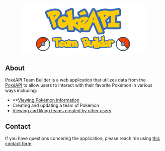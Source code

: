 <p align="center"><a href="https://young-hamlet-32305.herokuapp.com/" target="_blank"><img src="https://github.com/jxsanchez/PokeAPI-Dex/blob/master/public/img/main-logo.png?raw=true" width="400"></a></p>

## About

PokéAPI Team Builder is a web application that utilizes data from the <a href="https://pokeapi.co/" target="blank">PokéAPI</a> to allow users to interact with their favorite Pokémon in various ways including:

- **[Viewing Pokémon information](https://young-hamlet-32305.herokuapp.com/pokemon/roserade)
- Creating and updating a team of Pokémon
- [Viewing and liking teams created by other users](https://young-hamlet-32305.herokuapp.com/teams)

## Contact

If you have questions concering the application, please reach me using <a href="https://jxsdev.com/#contact">this contact form</a>.
